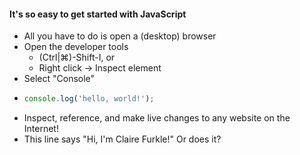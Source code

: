 #### It's so easy to get started with JavaScript

* All you have to do is open a (desktop) browser
* Open the developer tools
    * (Ctrl|⌘)-Shift-I, or
    * Right click -> Inspect element
* Select "Console"
* ```javascript
  console.log('hello, world!');
  ```
* Inspect, reference, and make live changes to any website on the Internet!
* This line says "Hi, I'm Claire Furkle!" Or does it?